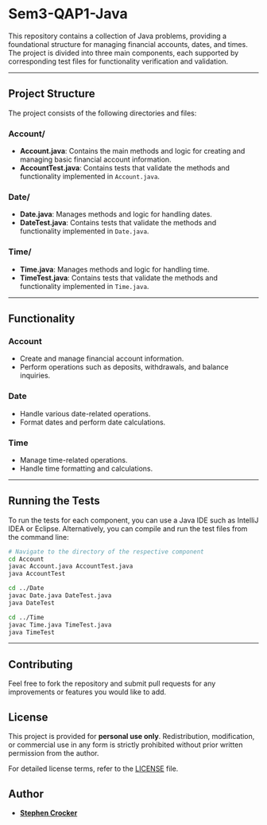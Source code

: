# Sem3-QAP1-Java 

This repository contains a collection of Java problems, providing a foundational structure for managing financial accounts, dates, and times. The project is divided into three main components, each supported by corresponding test files for functionality verification and validation.

---

## Project Structure

The project consists of the following directories and files:

### Account/
- **Account.java**: Contains the main methods and logic for creating and managing basic financial account information.
- **AccountTest.java**: Contains tests that validate the methods and functionality implemented in `Account.java`.

### Date/
- **Date.java**: Manages methods and logic for handling dates.
- **DateTest.java**: Contains tests that validate the methods and functionality implemented in `Date.java`.

### Time/
- **Time.java**: Manages methods and logic for handling time.
- **TimeTest.java**: Contains tests that validate the methods and functionality implemented in `Time.java`.

---

## Functionality

### Account
- Create and manage financial account information.
- Perform operations such as deposits, withdrawals, and balance inquiries.

### Date
- Handle various date-related operations.
- Format dates and perform date calculations.

### Time
- Manage time-related operations.
- Handle time formatting and calculations.

---

## Running the Tests

To run the tests for each component, you can use a Java IDE such as IntelliJ IDEA or Eclipse. Alternatively, you can compile and run the test files from the command line:

```bash
# Navigate to the directory of the respective component
cd Account
javac Account.java AccountTest.java
java AccountTest

cd ../Date
javac Date.java DateTest.java
java DateTest

cd ../Time
javac Time.java TimeTest.java
java TimeTest
```
---


## Contributing

Feel free to fork the repository and submit pull requests for any improvements or features you would like to add.


## License

This project is provided for **personal use only**. Redistribution, modification, or commercial use in any form is strictly prohibited without prior written permission from the author.

For detailed license terms, refer to the [LICENSE](./LICENSE.md) file.

## Author
- **[Stephen Crocker](https://github.com/SearchingSteve)** 

